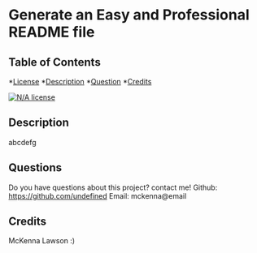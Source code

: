 # Generate an Easy and Professional README file

  ## Table of Contents
  *[License](#licenses)
  *[Description](#description)
  *[Question](#questions)
  *[Credits](#credits)
  

  [![N/A license](https://img.shields.io/badge/License-N/A-blue.svg)](undefined)


  ## Description
  abcdefg 

  ## Questions
  Do you have questions about this project?
  contact me!
  Github: https://github.com/undefined
  Email: mckenna@email

  ## Credits
  McKenna Lawson
  :)
